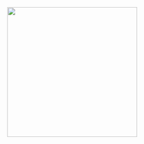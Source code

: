 <img src="https://circleci.com/gh/elsky/nwlfe.svg?style=shield&circle-token=:circle-token" width="300">

